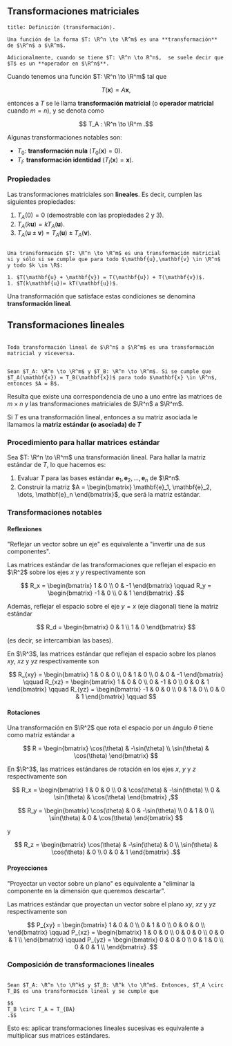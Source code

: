 ## Transformaciones matriciales

```ad-definition
title: Definición (transformación).

Una función de la forma $T: \R^n \to \R^m$ es una **transformación** de $\R^n$ a $\R^m$.

Adicionalmente, cuando se tiene $T: \R^n \to R^n$,  se suele decir que $T$ es un **operador en $\R^n$**.

```

Cuando tenemos una función $T: \R^n \to \R^m$ tal que

$$
T(\mathbf{x}) = A\mathbf{x}
,$$

entonces a $T$ se le llama **transformación matricial** (o **operador matricial** cuando $m = n$), y se denota como

$$
T_A : \R^n \to \R^m
.$$

Algunas transformaciones notables son:

- $T_0$: **transformación nula** ($T_0(\mathbf{x}) = 0$).
- $T_I$: **transformación identidad** ($T_I(\mathbf{x}) = \mathbf{x}$).

### Propiedades

Las transformaciones matriciales son **lineales**. Es decir, cumplen las siguientes propiedades:

1. $T_A(0) = 0$ (demostrable con las propiedades 2 y 3).
2. $T_A(k\mathbf{u}) = kT_A(\mathbf{u})$.
3. $T_A(\mathbf{u} \pm \mathbf{v}) = T_A(\mathbf{u}) \pm T_A(\mathbf{v})$.

```ad-theorem

Una transformación $T: \R^n \to \R^m$ es una transformación matricial si y sólo si se cumple que para todo $\mathbf{u},\mathbf{v} \in \R^n$ y todo $k \in \R$:

1. $T(\mathbf{u} + \mathbf{v}) = T(\mathbf{u}) + T(\mathbf{v})$.
1. $T(k\mathbf{u})= kT(\mathbf{u})$.

```

Una transformación que satisface estas condiciones se denomina **transformación lineal**.

## Transformaciones lineales

```ad-theorem

Toda transformación lineal de $\R^n$ a $\R^m$ es una transformación matricial y viceversa.

```

```ad-theorem

Sean $T_A: \R^n \to \R^m$ y $T_B: \R^n \to \R^m$. Si se cumple que $T_A(\mathbf{x}) = T_B(\mathbf{x})$ para todo $\mathbf{x} \in \R^n$, entonces $A = B$.

```

Resulta que existe una correspondencia de uno a uno entre las matrices de $m \times n$ y las transformaciones matriciales de $\R^n$ a $\R^m$.

Si $T$ es una transformación lineal, entonces a su matriz asociada le llamamos la **matriz estándar (o asociada) de $T$**

### Procedimiento para hallar matrices estándar

Sea $T: \R^n \to \R^m$ una transformación lineal. Para hallar la matriz estándar de $T$, lo que hacemos es:

1. Evaluar $T$ para las bases estándar $\mathbf{e}_1, \mathbf{e}_2, \ldots, \mathbf{e}_n$ de $\R^n$.
2. Construir la matriz $A = \begin{bmatrix} \mathbf{e}_1, \mathbf{e}_2, \dots, \mathbf{e}_n \end{bmatrix}$, que será la matriz estándar.

### Transformaciones notables

#### Reflexiones

"Reflejar un vector sobre un eje" es equivalente a "invertir una de sus componentes".

Las matrices estándar de las transformaciones que reflejan el espacio en $\R^2$ sobre los ejes $x$ y $y$ respectivamente son

$$
R_x = \begin{bmatrix}
1 & 0 \\
0 & -1
\end{bmatrix} \qquad
R_y = \begin{bmatrix}
-1 & 0 \\
0 & 1
\end{bmatrix}
.$$

Además, reflejar el espacio sobre el eje $y = x$ (eje diagonal) tiene la matriz estándar

$$
R_d = \begin{bmatrix}
0 & 1 \\
1 & 0
\end{bmatrix}
$$

(es decir, se intercambian las bases).

En $\R^3$, las matrices estándar que reflejan el espacio sobre los planos $xy$, $xz$ y $yz$ respectivamente son

$$
R_{xy} = \begin{bmatrix}
1 & 0 & 0 \\
0 & 1 & 0 \\
0 & 0 & -1
\end{bmatrix} \qquad
R_{xz} = \begin{bmatrix}
1 & 0 & 0 \\
0 & -1 & 0 \\
0 & 0 & 1
\end{bmatrix} \qquad
R_{yz} = \begin{bmatrix}
-1 & 0 & 0 \\
0 & 1 & 0 \\
0 & 0 & 1
\end{bmatrix} \qquad
$$

#### Rotaciones

Una transformación en $\R^2$ que rota el espacio por un ángulo $\theta$ tiene como matriz estándar a

$$
R = \begin{bmatrix}
\cos(\theta) & -\sin(\theta) \\
\sin(\theta) & \cos(\theta)
\end{bmatrix}
$$

En $\R^3$, las matrices estándares de rotación en los ejes $x$, $y$ y $z$ respectivamente son

$$
R_x = \begin{bmatrix}
1 & 0 & 0 \\
0 & \cos(\theta) & -\sin(\theta) \\
0 & \sin(\theta) & \cos(\theta)
\end{bmatrix}
,$$

$$
R_y = \begin{bmatrix}
\cos(\theta) & 0 & -\sin(\theta) \\
0 & 1 & 0 \\
\sin(\theta) & 0 & \cos(\theta)
\end{bmatrix}
$$

y

$$
R_z = \begin{bmatrix}
\cos(\theta) & -\sin(\theta) & 0 \\
\sin(\theta) & \cos(\theta) & 0 \\
0 & 0 & 1
\end{bmatrix}
.$$

#### Proyecciones

"Proyectar un vector sobre un plano" es equivalente a "eliminar la componente en la dimensión que queremos descartar".

Las matrices estándar que proyectan un vector sobre el plano $xy$, $xz$ y $yz$ respectivamente son

$$
P_{xy} = \begin{bmatrix}
1 & 0 & 0 \\
0 & 1 & 0 \\
0 & 0 & 0 \\
\end{bmatrix}
\qquad
P_{xz} = \begin{bmatrix}
1 & 0 & 0 \\
0 & 0 & 0 \\
0 & 0 & 1 \\
\end{bmatrix}
\qquad
P_{yz} = \begin{bmatrix}
0 & 0 & 0 \\
0 & 1 & 0 \\
0 & 0 & 1 \\
\end{bmatrix}
.$$

### Composición de transformaciones lineales

```ad-theorem

Sean $T_A: \R^n \to \R^k$ y $T_B: \R^k \to \R^m$. Entonces, $T_A \circ T_B$ es una transformación lineal y se cumple que 

$$
T_B \circ T_A = T_{BA}
.$$

```

Esto es: aplicar transformaciones lineales sucesivas es equivalente a multiplicar sus matrices estándares.
